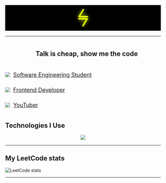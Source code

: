 <!--- banner -->
<div align="center">
  <img src="2.jpg" alt="snake" />
</div>

----------------------------------------------------------------------
<!--h2 without bottom border-->
<div align="center">
  <ul>
    <summary><h2 style="display: inline-block">Talk is cheap, show me the code</h2></summary>
  </ul>
</div>

<!--Intro start-->
<p align="left">
  <div align="left" style="display: flex; flex-direction: column; align-items: flex-start;">
    <p style="display: flex; align-items: center;">
      <img src="https://skillicons.dev/icons?i=linkedin" />
      <span style="font-size: 18px; margin-left: 10px;"><a href="https://example.com/software-engineering">Software Engineering Student</a></span>
    </p>
    <p style="display: flex; align-items: center;">
      <img src="https://skillicons.dev/icons?i=htmx" />
      <span style="font-size: 18px; margin-left: 10px;"><a href="https://www.linkedin.com/in/daniel-quesada-010182235">Frontend Developer</a></span>
    </p>
    <p style="display: flex; align-items: center;">
      <img src="https://skillicons.dev/icons?i=instagram" />
      <span style="font-size: 18px; margin-left: 10px;"><a href="https://www.youtube.com/@Daniel_Quesada">YouTuber</a></span>
    </p>
  </div>
</p>

## Technologies I Use
<!--Intro end-->
<p align="center">
  <a href="https://skillicons.dev">
    <img src="https://skillicons.dev/icons?i=html,css,js,ts,react,next,tailwind,git&perline=14" />
  </a>
</p>

----------------------------------------------------------------------
## My LeetCode stats

![LeetCode stats](https://leetcard.jacoblin.cool/dnielpy)

<!--tech stack icons-->

<!--Intro end-->

----------------------------------------------------------------------
